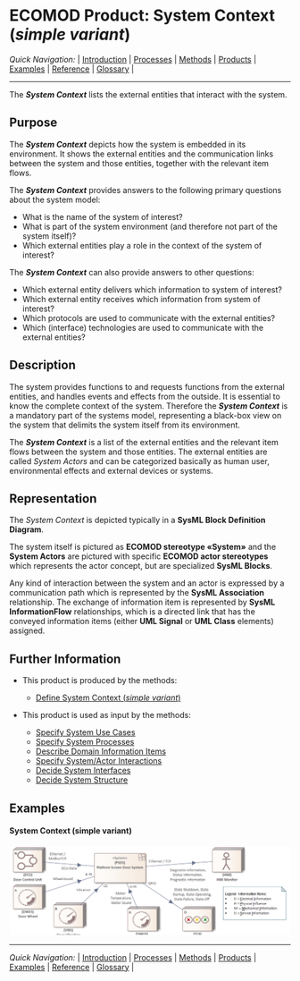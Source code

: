 # ECOMOD Product: System Context (_simple variant_)


_Quick Navigation:_ | [Introduction](index.md) | [Processes](processes.md) | [Methods](methods.md) | [Products](products.md) | [Examples](examples.md) | [Reference](quick-reference.md) | [Glossary](glossary.md) |

---


The **_System Context_** lists the external entities that interact with the system.


## Purpose

The **_System Context_** depicts how the system is embedded in its environment. It shows the external entities and the communication links between the system and those entities, together with the relevant item flows.

The **_System Context_** provides answers to the following primary questions about the system model:

+ What is the name of the system of interest?
+ What is part of the system environment (and therefore not part of the system itself)?
+ Which external entities play a role in the context of the system of interest?

The **_System Context_** can also provide answers to other questions:

+ Which external entity delivers which information to system of interest?
+ Which external entity receives which information from system of interest?
+ Which protocols are used to communicate with the external entities?
+ Which (interface) technologies are used to communicate with the external entities?


## Description

The system provides functions to and requests functions from the external entities, and handles events and effects from the outside. It is essential to know the complete context of the system. Therefore the **_System Context_** is a mandatory part of the systems model, representing a black-box view on the system that delimits the system itself from its environment.

The **_System Context_** is a list of the external entities and the relevant item flows between the system and those entities. The external entities are called _System Actors_ and can be categorized basically as human user, environmental effects and external devices or systems.


## Representation

The _System Context_ is depicted typically in a **SysML Block Definition Diagram**.

The system itself is pictured as **ECOMOD stereotype «System»** and the **System Actors** are pictured with specific **ECOMOD actor stereotypes** which represents the actor concept, but are specialized **SysML Blocks**.

Any kind of interaction between the system and an actor is expressed by a communication path which is represented by the **SysML Association** relationship. The exchange of information item is represented by **SysML InformationFlow** relationships, which is a directed link that has the conveyed information items (either **UML Signal** or **UML Class** elements) assigned.


## Further Information

+ This product is produced by the methods:
  - [Define System Context (_simple variant_)](method_system-context-simple.md)

+ This product is used as input by the methods:
  - [Specify System Use Cases](method_system-usecases.md)
  - [Specify System Processes](method_system-processes.md)
  - [Describe Domain Information Items](method_domain-data-model.md)
  - [Specify System/Actor Interactions](method_system-interactions.md)
  - [Decide System Interfaces](method_system-interfaces.md)
  - [Decide System Structure](method_system-architecture.md)


## Examples

#### System Context (simple variant)

![Example System Context (simple)](images/en-ecomod-example-00-system-context-simple-modelview.png)

---
_Quick Navigation:_ | [Introduction](index.md) | [Processes](processes.md) | [Methods](methods.md) | [Products](products.md) | [Examples](examples.md) | [Reference](quick-reference.md) | [Glossary](glossary.md) |
